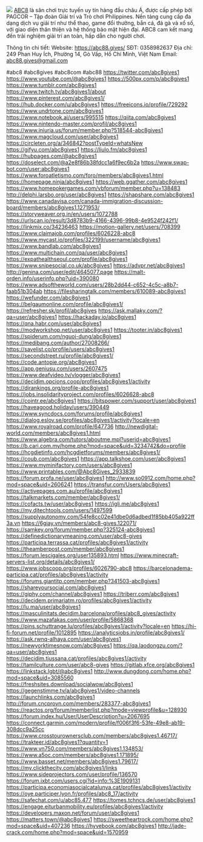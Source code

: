 ![](https://g0v.hackmd.io/_uploads/SkPJGDwKye.png)
<a href="https://abc88.gives/">ABC8</a> là sân chơi trực tuyến uy tín hàng đầu châu Á, được cấp phép bởi PAGCOR – Tập đoàn Giải trí và Trò chơi Philippines. Nền tảng cung cấp đa dạng dịch vụ giải trí như thể thao, game đổi thưởng, bắn cá, đá gà và xổ số, với giao diện thân thiện và hệ thống bảo mật hiện đại. ABC8 cam kết mang đến trải nghiệm giải trí an toàn, hấp dẫn cho người chơi.

Thông tin chi tiết:
Website: <a href="https://abc88.gives/">https://abc88.gives/</a>
SĐT: 0358982637
Địa chỉ: 249 Phan Huy Ích, Phường 14, Gò Vấp, Hồ Chí Minh, Việt Nam
Email: abc88.gives@gmail.com

#abc8 #abc8gives #abc8com #abc88
<a href="https://twitter.com/abc8gives1">https://twitter.com/abc8gives1</a>
<a href="https://www.youtube.com/@abc8gives1">https://www.youtube.com/@abc8gives1</a>
<a href="https://500px.com/p/abc8gives1">https://500px.com/p/abc8gives1</a>
<a href="https://www.tumblr.com/abc8gives1">https://www.tumblr.com/abc8gives1</a>
<a href="https://www.twitch.tv/abc8gives1/about">https://www.twitch.tv/abc8gives1/about</a>
<a href="https://www.pinterest.com/abc8gives1/">https://www.pinterest.com/abc8gives1/</a>
<a href="https://hub.docker.com/u/abc8gives1">https://hub.docker.com/u/abc8gives1</a>
<a href="https://freeicons.io/profile/729292">https://freeicons.io/profile/729292</a>
<a href="https://www.undrtone.com/abc8gives1">https://www.undrtone.com/abc8gives1</a>
<a href="https://www.notebook.ai/users/995515">https://www.notebook.ai/users/995515</a>
<a href="https://qiita.com/abc8gives1">https://qiita.com/abc8gives1</a>
<a href="https://www.nintendo-master.com/profil/abc8gives1">https://www.nintendo-master.com/profil/abc8gives1</a>
<a href="https://www.iniuria.us/forum/member.php?518544-abc8gives1">https://www.iniuria.us/forum/member.php?518544-abc8gives1</a>
<a href="https://www.magcloud.com/user/abc8gives1">https://www.magcloud.com/user/abc8gives1</a>
<a href="https://circleten.org/a/346842?postTypeId=whatsNew">https://circleten.org/a/346842?postTypeId=whatsNew</a>
<a href="https://gifyu.com/abc8gives1">https://gifyu.com/abc8gives1</a>
<a href="https://liulo.fm/abc8gives1">https://liulo.fm/abc8gives1</a>
<a href="https://hubpages.com/@abc8gives1">https://hubpages.com/@abc8gives1</a>
<a href="https://doselect.com/@a2e8f86b38fdcc1a6f9ec6b2a">https://doselect.com/@a2e8f86b38fdcc1a6f9ec6b2a</a>
<a href="https://www.swap-bot.com/user:abc8gives1">https://www.swap-bot.com/user:abc8gives1</a>
<a href="https://www.foroatletismo.com/foro/members/abc8gives1.html">https://www.foroatletismo.com/foro/members/abc8gives1.html</a>
<a href="https://homepage.ninja/abc8gives1">https://homepage.ninja/abc8gives1</a>
<a href="https://web.ggather.com/abc8gives1">https://web.ggather.com/abc8gives1</a>
<a href="https://www.homepokergames.com/vbforum/member.php?u=138483">https://www.homepokergames.com/vbforum/member.php?u=138483</a>
<a href="http://delphi.larsbo.org/user/abc8gives1">http://delphi.larsbo.org/user/abc8gives1</a>
<a href="https://shapshare.com/abc8gives1">https://shapshare.com/abc8gives1</a>
<a href="https://www.canadavisa.com/canada-immigration-discussion-board/members/abc8gives1.1271953/">https://www.canadavisa.com/canada-immigration-discussion-board/members/abc8gives1.1271953/</a>
<a href="https://storyweaver.org.in/en/users/1072788">https://storyweaver.org.in/en/users/1072788</a>
<a href="https://urlscan.io/result/3d8783b9-4166-4396-99b8-4e9524f242f1/">https://urlscan.io/result/3d8783b9-4166-4396-99b8-4e9524f242f1/</a>
<a href="https://linkmix.co/34236463">https://linkmix.co/34236463</a>
<a href="https://motion-gallery.net/users/708399">https://motion-gallery.net/users/708399</a>
<a href="https://www.claimajob.com/profiles/6026228-abc8">https://www.claimajob.com/profiles/6026228-abc8</a>
<a href="https://www.mycast.io/profiles/322199/username/abc8gives1">https://www.mycast.io/profiles/322199/username/abc8gives1</a>
<a href="https://www.bandlab.com/abc8gives1">https://www.bandlab.com/abc8gives1</a>
<a href="https://www.multichain.com/qa/user/abc8gives1">https://www.multichain.com/qa/user/abc8gives1</a>
<a href="https://expathealthseoul.com/profile/abc8gives1">https://expathealthseoul.com/profile/abc8gives1</a>
<a href="https://www.snipesocial.co.uk/abc8gives1">https://www.snipesocial.co.uk/abc8gives1</a>
<a href="https://advpr.net/abc8gives1">https://advpr.net/abc8gives1</a>
<a href="http://genina.com/user/edit/4645077.page">http://genina.com/user/edit/4645077.page</a>
<a href="https://malt-orden.info/userinfo.php?uid=390080">https://malt-orden.info/userinfo.php?uid=390080</a>
<a href="https://www.adsoftheworld.com/users/28b2dd44-c652-4c5c-a8b7-faab51b304ab">https://www.adsoftheworld.com/users/28b2dd44-c652-4c5c-a8b7-faab51b304ab</a>
<a href="https://filesharingtalk.com/members/610089-abc8gives1">https://filesharingtalk.com/members/610089-abc8gives1</a>
<a href="https://wefunder.com/abc8gives1">https://wefunder.com/abc8gives1</a>
<a href="https://belgaumonline.com/profile/abc8gives1/">https://belgaumonline.com/profile/abc8gives1/</a>
<a href="https://refresher.sk/profil/abc8gives">https://refresher.sk/profil/abc8gives</a>
<a href="https://ask.mallaky.com/?qa=user/abc8gives1">https://ask.mallaky.com/?qa=user/abc8gives1</a>
<a href="https://hackaday.io/abc8gives1">https://hackaday.io/abc8gives1</a>
<a href="https://qna.habr.com/user/abc8gives1">https://qna.habr.com/user/abc8gives1</a>
<a href="https://modworkshop.net/user/abc8gives1">https://modworkshop.net/user/abc8gives1</a>
<a href="https://tooter.in/abc8gives1">https://tooter.in/abc8gives1</a>
<a href="https://spiderum.com/nguoi-dung/abc8gives1">https://spiderum.com/nguoi-dung/abc8gives1</a>
<a href="https://medibang.com/author/27008266/">https://medibang.com/author/27008266/</a>
<a href="https://savelist.co/profile/users/abc8gives1">https://savelist.co/profile/users/abc8gives1</a>
<a href="https://secondstreet.ru/profile/abc8gives1/">https://secondstreet.ru/profile/abc8gives1/</a>
<a href="https://code.antopie.org/abc8gives1">https://code.antopie.org/abc8gives1</a>
<a href="https://app.geniusu.com/users/2607475">https://app.geniusu.com/users/2607475</a>
<a href="https://www.deafvideo.tv/vlogger/abc8gives1">https://www.deafvideo.tv/vlogger/abc8gives1</a>
<a href="https://decidim.opcions.coop/profiles/abc8gives1/activity">https://decidim.opcions.coop/profiles/abc8gives1/activity</a>
<a href="https://djrankings.org/profile-abc8gives1">https://djrankings.org/profile-abc8gives1</a>
<a href="https://jobs.insolidarityproject.com/profiles/6026628-abc8">https://jobs.insolidarityproject.com/profiles/6026628-abc8</a>
<a href="https://cointr.ee/abc8gives1">https://cointr.ee/abc8gives1</a>
<a href="https://bitspower.com/support/user/abc8gives1">https://bitspower.com/support/user/abc8gives1</a>
<a href="https://haveagood.holiday/users/390449">https://haveagood.holiday/users/390449</a>
<a href="https://www.syncdocs.com/forums/profile/abc8gives1">https://www.syncdocs.com/forums/profile/abc8gives1</a>
<a href="https://dialog.eslov.se/profiles/abc8gives1/activity?locale=en">https://dialog.eslov.se/profiles/abc8gives1/activity?locale=en</a>
<a href="https://www.royalroad.com/profile/647736">https://www.royalroad.com/profile/647736</a>
<a href="http://newdigital-world.com/members/abc8gives1.html">http://newdigital-world.com/members/abc8gives1.html</a>
<a href="https://www.algebra.com/tutors/aboutme.mpl?userid=abc8gives1">https://www.algebra.com/tutors/aboutme.mpl?userid=abc8gives1</a>
<a href="https://b.cari.com.my/home.php?mod=space&uid=3234742&do=profile">https://b.cari.com.my/home.php?mod=space&uid=3234742&do=profile</a>
<a href="https://hcgdietinfo.com/hcgdietforums/members/abc8gives1/">https://hcgdietinfo.com/hcgdietforums/members/abc8gives1/</a>
<a href="https://coub.com/abc8gives1">https://coub.com/abc8gives1</a>
<a href="https://app.talkshoe.com/user/abc8gives1">https://app.talkshoe.com/user/abc8gives1</a>
<a href="https://www.myminifactory.com/users/abc8gives1">https://www.myminifactory.com/users/abc8gives1</a>
<a href="https://www.printables.com/@Abc8Gives_2933839">https://www.printables.com/@Abc8Gives_2933839</a>
<a href="https://forum.profa.ne/user/abc8gives1">https://forum.profa.ne/user/abc8gives1</a>
<a href="http://www.so0912.com/home.php?mod=space&uid=2606241">http://www.so0912.com/home.php?mod=space&uid=2606241</a>
<a href="https://transfur.com/Users/abc8gives1">https://transfur.com/Users/abc8gives1</a>
<a href="https://activepages.com.au/profile/abc8gives1">https://activepages.com.au/profile/abc8gives1</a>
<a href="https://talkmarkets.com/member/abc8gives1/">https://talkmarkets.com/member/abc8gives1/</a>
<a href="https://cofacts.tw/user/abc8gives1">https://cofacts.tw/user/abc8gives1</a>
<a href="https://igli.me/abc8gives1">https://igli.me/abc8gives1</a>
<a href="https://my.djtechtools.com/users/1497599">https://my.djtechtools.com/users/1497599</a>
<a href="https://supplyautonomy.com/54fe8cc02e41dbe0d6adbed1f85bb405a922ff3a.vn">https://supplyautonomy.com/54fe8cc02e41dbe0d6adbed1f85bb405a922ff3a.vn</a>
<a href="https://6giay.vn/members/abc8-gives.122071/">https://6giay.vn/members/abc8-gives.122071/</a>
<a href="https://samkey.org/forum/member.php?325124-abc8gives1">https://samkey.org/forum/member.php?325124-abc8gives1</a>
<a href="https://definedictionarymeaning.com/user/abc8-gives">https://definedictionarymeaning.com/user/abc8-gives</a>
<a href="https://participa.terrassa.cat/profiles/abc8gives1/activity">https://participa.terrassa.cat/profiles/abc8gives1/activity</a>
<a href="https://theamberpost.com/member/abc8gives1">https://theamberpost.com/member/abc8gives1</a>
<a href="https://forum.lescigales.org/user135893.html">https://forum.lescigales.org/user135893.html</a>
<a href="https://www.minecraft-servers-list.org/details/abc8gives1/">https://www.minecraft-servers-list.org/details/abc8gives1/</a>
<a href="https://www.jobscoop.org/profiles/6026790-abc8">https://www.jobscoop.org/profiles/6026790-abc8</a>
<a href="https://barcelonadema-participa.cat/profiles/abc8gives1/activity">https://barcelonadema-participa.cat/profiles/abc8gives1/activity</a>
<a href="https://forums.giantitp.com/member.php?341503-abc8gives1">https://forums.giantitp.com/member.php?341503-abc8gives1</a>
<a href="https://shareyoursocial.com/abc8gives1">https://shareyoursocial.com/abc8gives1</a>
<a href="https://giphy.com/channel/abc8gives1">https://giphy.com/channel/abc8gives1</a>
<a href="https://triberr.com/abc8gives1">https://triberr.com/abc8gives1</a>
<a href="https://decidem.primariatm.ro/profiles/abc8gives1/activity">https://decidem.primariatm.ro/profiles/abc8gives1/activity</a>
<a href="https://lu.ma/user/abc8gives1">https://lu.ma/user/abc8gives1</a>
<a href="https://masculinitats.decidim.barcelona/profiles/abc8_gives/activity">https://masculinitats.decidim.barcelona/profiles/abc8_gives/activity</a>
<a href="https://www.mazafakas.com/user/profile/5868368">https://www.mazafakas.com/user/profile/5868368</a>
<a href="https://pins.schuttrange.lu/profiles/abc8gives1/activity?locale=en">https://pins.schuttrange.lu/profiles/abc8gives1/activity?locale=en</a>
<a href="https://hi-fi-forum.net/profile/1012895">https://hi-fi-forum.net/profile/1012895</a>
<a href="https://analyticsjobs.in/profile/abc8gives1/">https://analyticsjobs.in/profile/abc8gives1/</a>
<a href="https://ask.rwnq-alhaya.com/user/abc8gives1">https://ask.rwnq-alhaya.com/user/abc8gives1</a>
<a href="https://newyorktimesnow.com/abc8gives1">https://newyorktimesnow.com/abc8gives1</a>
<a href="https://qa.laodongzu.com/?qa=user/abc8gives1">https://qa.laodongzu.com/?qa=user/abc8gives1</a>
<a href="https://decidim.tjussana.cat/profiles/abc8gives1/activity">https://decidim.tjussana.cat/profiles/abc8gives1/activity</a>
<a href="https://tamilculture.com/user/abc8-gives">https://tamilculture.com/user/abc8-gives</a>
<a href="https://gitlab.xfce.org/abc8gives1">https://gitlab.xfce.org/abc8gives1</a>
<a href="https://linkstack.lgbt/@abc8gives1">https://linkstack.lgbt/@abc8gives1</a>
<a href="http://www.dungdong.com/home.php?mod=space&uid=3085560">http://www.dungdong.com/home.php?mod=space&uid=3085560</a>
<a href="https://freshsites.download/socialwow/abc8gives1">https://freshsites.download/socialwow/abc8gives1</a>
<a href="https://gegenstimme.tv/a/abc8gives1/video-channels">https://gegenstimme.tv/a/abc8gives1/video-channels</a>
<a href="https://launchlinks.com/abc8gives1">https://launchlinks.com/abc8gives1</a>
<a href="http://forum.cncprovn.com/members/283377-abc8gives1">http://forum.cncprovn.com/members/283377-abc8gives1</a>
<a href="https://reactos.org/forum/memberlist.php?mode=viewprofile&u=128930">https://reactos.org/forum/memberlist.php?mode=viewprofile&u=128930</a>
<a href="https://forum.index.hu/User/UserDescription?u=2067695">https://forum.index.hu/User/UserDescription?u=2067695</a>
<a href="https://connect.garmin.com/modern/profile/f006f3f6-53fe-49e8-ab19-308dcc9a25cc">https://connect.garmin.com/modern/profile/f006f3f6-53fe-49e8-ab19-308dcc9a25cc</a>
<a href="https://www.crosstourownersclub.com/members/abc8gives1.46717/">https://www.crosstourownersclub.com/members/abc8gives1.46717/</a>
<a href="https://trakteer.id/abc8gives1?quantity=1">https://trakteer.id/abc8gives1?quantity=1</a>
<a href="https://www.vn750.com/members/abc8gives1.134853/">https://www.vn750.com/members/abc8gives1.134853/</a>
<a href="https://www.a5oc.com/members/abc8gives1.171895/">https://www.a5oc.com/members/abc8gives1.171895/</a>
<a href="https://www.basset.net/members/abc8gives1.79617/">https://www.basset.net/members/abc8gives1.79617/</a>
<a href="https://my.clickthecity.com/abc8gives1/links">https://my.clickthecity.com/abc8gives1/links</a>
<a href="https://www.sideprojectors.com/user/profile/136570">https://www.sideprojectors.com/user/profile/136570</a>
<a href="https://forum.ixbt.com/users.cgi?id=info:%3E1909131">https://forum.ixbt.com/users.cgi?id=info:%3E1909131</a>
<a href="https://participa.economiasocialcatalunya.cat/profiles/abc8gives1/activity">https://participa.economiasocialcatalunya.cat/profiles/abc8gives1/activity</a>
<a href="https://oye.participer.lyon.fr/profiles/abc8_17/activity">https://oye.participer.lyon.fr/profiles/abc8_17/activity</a>
<a href="https://safechat.com/u/abc85.477">https://safechat.com/u/abc85.477</a>
<a href="https://tomes.tchncs.de/user/abc8gives1">https://tomes.tchncs.de/user/abc8gives1</a>
<a href="https://engage.eiturbanmobility.eu/profiles/abc8gives1/activity">https://engage.eiturbanmobility.eu/profiles/abc8gives1/activity</a>
<a href="https://developers.maxon.net/forum/user/abc8gives1">https://developers.maxon.net/forum/user/abc8gives1</a>
<a href="https://matters.town/@abc8gives1">https://matters.town/@abc8gives1</a>
<a href="https://sweetheartrock.com/home.php?mod=space&uid=407236">https://sweetheartrock.com/home.php?mod=space&uid=407236</a>
<a href="https://hyvebook.com/abc8gives1">https://hyvebook.com/abc8gives1</a>
<a href="http://jade-crack.com/home.php?mod=space&uid=1570959">http://jade-crack.com/home.php?mod=space&uid=1570959</a>

